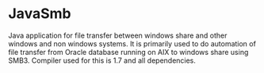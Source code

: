 # JavaSmb
Java application for file transfer between windows share and other windows and non windows systems. It is primarily used to do automation of file transfer from Oracle database running on AIX to windows share using SMB3. Compiler used for this is 1.7 and all dependencies.
